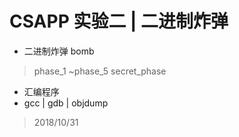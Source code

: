 # CSAPP 实验二 | 二进制炸弹
* 二进制炸弹 bomb
> phase_1 ~phase_5 
> secret_phase
* 汇编程序
* gcc | gdb | objdump
> 2018/10/31